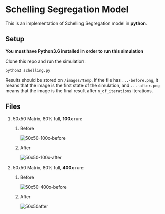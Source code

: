 # Schelling Segregation Model
This is an implementation of Schelling Segregation model in **python**.

## Setup

**You must have Python3.6 installed in order to run this simulation**

Clone this repo and run the simulation:
```bash
python3 schelling.py
```

Results should be stored on `/images/temp`. If the file has `...-before.png`, it means that the image is the first state of the simulation, and `...-after.png` means that the image is the final result after `n_of_iterations` iterations.

## Files

1. 50x50 Matrix, 80% full, **100x** run:  
    1. Before 
    
        ![50x50-100x-before](https://github.com/victorgcramos/tcc-unb/blob/master/simulations/schelling-model/images/50x50-100x-08-before.png)
        
        
    2. After 
    
        ![50x50-100x-after](https://github.com/victorgcramos/tcc-unb/blob/master/simulations/schelling-model/images/50x50-100x-08-after.png)
        
2. 50x50 Matrix, 80% full, **400x** run:  
    1. Before 
    
        ![50x50-400x-before](https://github.com/victorgcramos/tcc-unb/blob/master/simulations/schelling-model/images/50x50-400x-08-before.png)
        
        
    2. After 
    
        ![50x50after](https://github.com/victorgcramos/tcc-unb/blob/master/simulations/schelling-model/images/50x50-400x-08-after.png)
